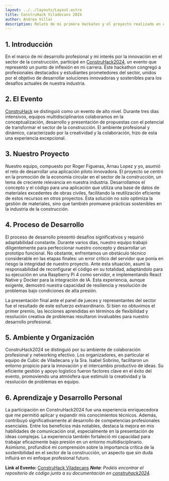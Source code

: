 ```yaml
---
layout: ../../layouts/Layout.astro
title: ConstruHack Viladecans 2024
author: Andrea Villar
description: Relato de mi primera Hackaton y el proyecto realizado en el.
---
```

## 1. Introducción

En el marco de mi desarrollo profesional y mi interés por la innovación en el sector de la construcción, participé en [ConstruHack2024](https://www.viladecans.cat/es/hack2024), un evento que representó un punto de inflexión en mi carrera. Este hackathon congregó a profesionales destacados y estudiantes prometedores del sector, unidos por el objetivo de desarrollar soluciones innovadoras y sostenibles para los desafíos actuales de nuestra industria.

## 2. El Evento

[ConstruHack](https://www.viladecans.cat/es/hack2024) se distinguió como un evento de alto nivel. Durante tres días intensivos, equipos multidisciplinarios colaboramos en la conceptualización, desarrollo y presentación de propuestas con el potencial de transformar el sector de la construcción. El ambiente profesional y dinámico, caracterizado por la creatividad y la colaboración, hizo de esta una experiencia excepcional.

## 3. Nuestro Proyecto

Nuestro equipo, compuesto por Roger Figueras, Arnau Lopez y yo, asumió el reto de desarrollar una aplicación piloto innovadora. El proyecto se centró en la promoción de la economía circular en el sector de la construcción, un tema de creciente relevancia en nuestra industria. Desarrollamos el concepto y el código para una aplicación que utiliza una base de datos de materiales excedentes de obras civiles, facilitando la reutilización eficiente de estos recursos en otros proyectos. Esta solución no solo optimiza la gestión de materiales, sino que también promueve prácticas sostenibles en la industria de la construcción.

## 4. Proceso de Desarrollo

El proceso de desarrollo presentó desafíos significativos y requirió adaptabilidad constante. Durante varios días, nuestro equipo trabajó diligentemente para perfeccionar nuestro concepto y desarrollar un prototipo funcional. No obstante, enfrentamos un obstáculo técnico considerable en las etapas finales: un error crítico del servidor que ponía en riesgo la integridad de nuestro proyecto. Ante esta situación, asumí la responsabilidad de reconfigurar el código en su totalidad, adaptándolo para su ejecución en una Raspberry Pi 4 como servidor, e implementando React Native y Docker para la integración de IA. Esta experiencia, aunque exigente, demostró nuestra capacidad de resiliencia y resolución de problemas bajo condiciones de alta presión.

La presentación final ante el panel de jueces y representantes del sector fue el resultado de este esfuerzo extraordinario. Si bien no obtuvimos el primer premio, las lecciones aprendidas en términos de flexibilidad y resolución creativa de problemas resultaron invaluables para nuestro desarrollo profesional.

## 5. Ambiente y Organización

ConstruHack2024 se distinguió por su ambiente de colaboración profesional y networking efectivo. Los organizadores, en particular el equipo de Cubic de Viladecans y la Sra. Isabel Sobrino, facilitaron un entorno propicio para la innovación y el intercambio productivo de ideas. Su eficiente gestión y apoyo logístico fueron factores clave en el éxito del evento, promoviendo una atmósfera que estimuló la creatividad y la resolución de problemas en equipo.

## 6. Aprendizaje y Desarrollo Personal

La participación en ConstruHack2024 fue una experiencia enriquecedora que me permitió aplicar y expandir mis conocimientos técnicos. Además, contribuyó significativamente al desarrollo de competencias profesionales esenciales. Entre los beneficios más notables, destaca la mejora en mis habilidades de comunicación oral, especialmente en la presentación de ideas complejas. La experiencia también fortaleció mi capacidad para trabajar eficazmente bajo presión en un entorno multidisciplinario. Asimismo, profundicé mi comprensión sobre la importancia crítica de la sostenibilidad en el sector de la construcción, un aspecto que sin duda influirá en mi enfoque profesional futuro.

**Link al Evento:** [ConstruHack Viladecans](https://www.viladecans.cat/es/hack2024)
***Nota***: *Podéis encontrar el repositorio de código junto a su documentación en [construhack2024](https://github.com/AndreaKinder/construhack2024).*
